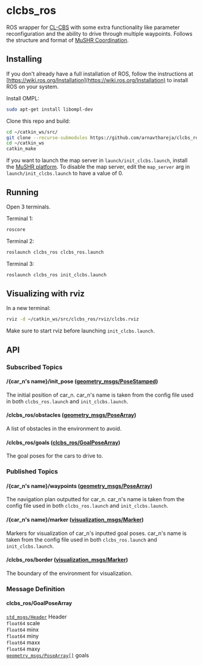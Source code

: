 # clcbs_ros

ROS wrapper for [CL-CBS](https://github.com/APRIL-ZJU/CL-CBS) with some extra functionality like parameter reconfiguration and the ability to drive through multiple waypoints. Follows the structure and format of [MuSHR Coordination](https://github.com/prl-mushr/mushr_coordination).

## Installing

If you don't already have a full installation of ROS, follow the instructions at [https://wiki.ros.org/Installation](https://wiki.ros.org/Installation) to install ROS on your system.

Install OMPL:

```bash
sudo apt-get install libompl-dev
```

Clone this repo and build:

```bash
cd ~/catkin_ws/src/  
git clone --recurse-submodules https://github.com/arnavthareja/clcbs_ros.git
cd ~/catkin_ws
catkin_make
```

If you want to launch the map server in `launch/init_clcbs.launch`, install the [MuSHR platform](https://mushr.io/tutorials/quickstart/). To disable the map server, edit the `map_server` arg in `launch/init_clcbs.launch` to have a value of 0.

## Running

Open 3 terminals.

Terminal 1:

```bash
roscore
```

Terminal 2:

```bash
roslaunch clcbs_ros clcbs_ros.launch
```

Terminal 3:

```bash
roslaunch clcbs_ros init_clcbs.launch
```

## Visualizing with rviz

In a new terminal:

```bash
rviz -d ~/catkin_ws/src/clcbs_ros/rviz/clcbs.rviz
```

Make sure to start rviz before launching `init_clcbs.launch`.

## API

### Subscribed Topics

#### /{car_n's name}/init_pose ([geometry_msgs/PoseStamped](http://docs.ros.org/en/melodic/api/geometry_msgs/html/msg/PoseStamped.html))

The initial position of car_n. car_n's name is taken from the config file used in both `clcbs_ros.launch` and `init_clcbs.launch`.

#### /clcbs_ros/obstacles ([geometry_msgs/PoseArray](http://docs.ros.org/en/melodic/api/geometry_msgs/html/msg/PoseArray.html))

A list of obstacles in the environment to avoid.

#### /clcbs_ros/goals ([clcbs_ros/GoalPoseArray](#clcbs_rosgoalposearray))

The goal poses for the cars to drive to.

### Published Topics

#### /{car_n's name}/waypoints ([geometry_msgs/PoseArray](http://docs.ros.org/en/melodic/api/geometry_msgs/html/msg/PoseArray.html))

The navigation plan outputted for car_n. car_n's name is taken from the config file used in both `clcbs_ros.launch` and `init_clcbs.launch`.

#### /{car_n's name}/marker ([visualization_msgs/Marker](http://docs.ros.org/en/api/visualization_msgs/html/msg/Marker.html))

Markers for visualization of car_n's inputted goal poses. car_n's name is taken from the config file used in both `clcbs_ros.launch` and `init_clcbs.launch`.

#### /clcbs_ros/border ([visualization_msgs/Marker](http://docs.ros.org/en/api/visualization_msgs/html/msg/Marker.html))

The boundary of the environment for visualization.

### Message Definition

#### clcbs_ros/GoalPoseArray

[`std_msgs/Header`](http://docs.ros.org/en/melodic/api/std_msgs/html/msg/Header.html) Header  
`float64` scale  
`float64` minx  
`float64` miny  
`float64` maxx  
`float64` maxy  
[`geometry_msgs/PoseArray[]`](http://docs.ros.org/en/melodic/api/geometry_msgs/html/msg/PoseArray.html) goals 
